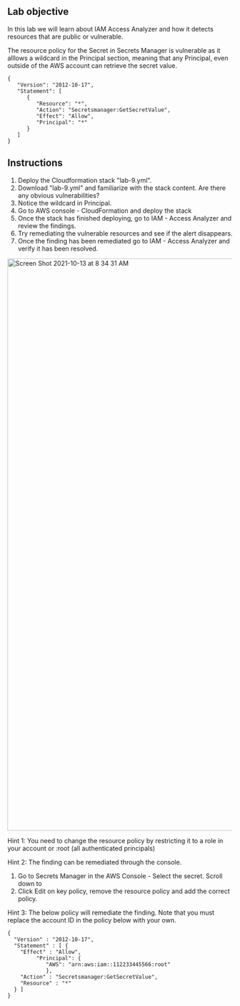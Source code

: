 ## Lab objective

In this lab we will learn about IAM Access Analyzer and how it detects resources that are public or vulnerable.

The resource policy for the Secret in Secrets Manager is vulnerable as it alllows a wildcard in the Principal section, meaning that any Principal, even outside of the AWS account can retrieve the secret value.

```
{
   "Version": "2012-10-17",
   "Statement": [
      {
         "Resource": "*",
         "Action": "Secretsmanager:GetSecretValue",
         "Effect": "Allow",
         "Principal": "*"
      }
   ]
}
```

## Instructions

1. Deploy the Cloudformation stack "lab-9.yml".
2. Download "lab-9.yml" and familiarize with the stack content. Are there any obvious vulnerabilities?
3. Notice the wildcard in Principal.
4. Go to AWS console - CloudFormation and deploy the stack
5. Once the stack has finished deploying, go to IAM - Access Analyzer and review the findings.
6. Try remediating the vulnerable resources and see if the alert disappears.
7. Once the finding has been remediated go to IAM - Access Analyzer and verify it has been resolved.

<img width="1282" alt="Screen Shot 2021-10-13 at 8 34 31 AM" src="https://user-images.githubusercontent.com/26272119/137079871-4f2d9f3f-624f-4f5a-a47c-e6523011175d.png">

Hint 1: You need to change the resource policy by restricting it to a role in your account or <accountid>:root (all authenticated principals)

Hint 2: The finding can be remediated through the console.

1. Go to Secrets Manager in the AWS Console - Select the secret. Scroll down to
2. Click Edit on key policy, remove the resource policy and add the correct policy.

Hint 3: The below policy will remediate the finding. Note that you must replace the account ID in the policy below with your own.

```
{
  "Version" : "2012-10-17",
  "Statement" : [ {
    "Effect" : "Allow",
         "Principal": {
            "AWS": "arn:aws:iam::112233445566:root"
            },
    "Action" : "Secretsmanager:GetSecretValue",
    "Resource" : "*"
  } ]
}
```
